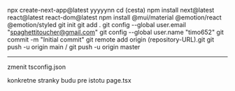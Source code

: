 npx create-next-app@latest
yyyyynn
cd (cesta)
npm install next@latest react@latest react-dom@latest
npm install @mui/material @emotion/react @emotion/styled
git init
git add .
git config --global user.email "spaghettitoucher@gmail.com"
git config --global user.name "timo652"
git commit -m "Initial commit"
git remote add origin (repository-URL).git
git push -u origin main / git push -u origin master

-------------------------------------------------------------------
zmenit tsconfig.json

konkretne stranky budu pre istotu page.tsx
